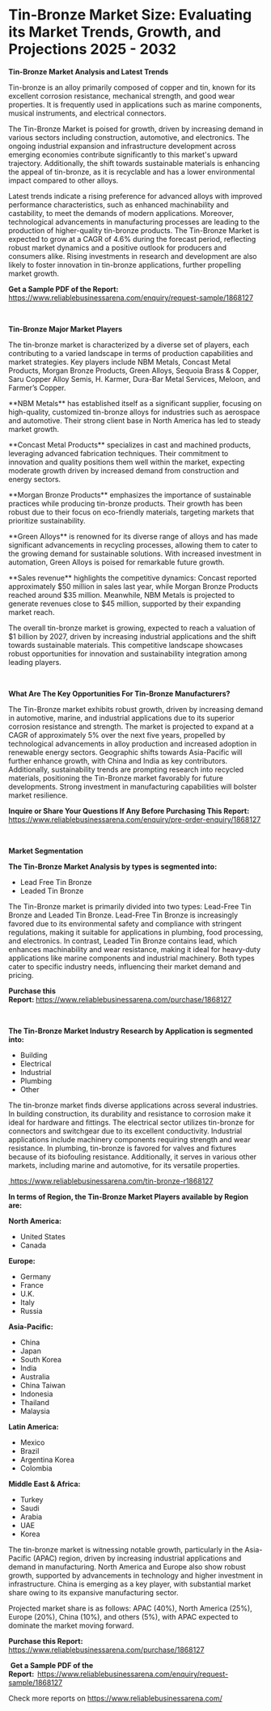 <p><h1>Tin-Bronze Market Size: Evaluating its Market Trends, Growth, and Projections 2025 - 2032</h1></p><p><strong>Tin-Bronze Market Analysis and Latest Trends</strong></p>
<p><p>Tin-bronze is an alloy primarily composed of copper and tin, known for its excellent corrosion resistance, mechanical strength, and good wear properties. It is frequently used in applications such as marine components, musical instruments, and electrical connectors.</p><p>The Tin-Bronze Market is poised for growth, driven by increasing demand in various sectors including construction, automotive, and electronics. The ongoing industrial expansion and infrastructure development across emerging economies contribute significantly to this market's upward trajectory. Additionally, the shift towards sustainable materials is enhancing the appeal of tin-bronze, as it is recyclable and has a lower environmental impact compared to other alloys.</p><p>Latest trends indicate a rising preference for advanced alloys with improved performance characteristics, such as enhanced machinability and castability, to meet the demands of modern applications. Moreover, technological advancements in manufacturing processes are leading to the production of higher-quality tin-bronze products. The Tin-Bronze Market is expected to grow at a CAGR of 4.6% during the forecast period, reflecting robust market dynamics and a positive outlook for producers and consumers alike. Rising investments in research and development are also likely to foster innovation in tin-bronze applications, further propelling market growth.</p></p>
<p><strong>Get a Sample PDF of the Report:&nbsp;</strong> <a href="https://www.reliablebusinessarena.com/enquiry/request-sample/1868127?utm_campaign=1943&utm_medium=2&utm_source=Github&utm_content=ia&utm_term=10012025&utm_id=tin-bronze">https://www.reliablebusinessarena.com/enquiry/request-sample/1868127</a></p>
<p>&nbsp;</p>
<p><strong>Tin-Bronze Major Market Players</strong></p>
<p><p>The tin-bronze market is characterized by a diverse set of players, each contributing to a varied landscape in terms of production capabilities and market strategies. Key players include NBM Metals, Concast Metal Products, Morgan Bronze Products, Green Alloys, Sequoia Brass & Copper, Saru Copper Alloy Semis, H. Karmer, Dura-Bar Metal Services, Meloon, and Farmer’s Copper.</p><p>**NBM Metals** has established itself as a significant supplier, focusing on high-quality, customized tin-bronze alloys for industries such as aerospace and automotive. Their strong client base in North America has led to steady market growth.</p><p>**Concast Metal Products** specializes in cast and machined products, leveraging advanced fabrication techniques. Their commitment to innovation and quality positions them well within the market, expecting moderate growth driven by increased demand from construction and energy sectors.</p><p>**Morgan Bronze Products** emphasizes the importance of sustainable practices while producing tin-bronze products. Their growth has been robust due to their focus on eco-friendly materials, targeting markets that prioritize sustainability.</p><p>**Green Alloys** is renowned for its diverse range of alloys and has made significant advancements in recycling processes, allowing them to cater to the growing demand for sustainable solutions. With increased investment in automation, Green Alloys is poised for remarkable future growth.</p><p>**Sales revenue** highlights the competitive dynamics: Concast reported approximately $50 million in sales last year, while Morgan Bronze Products reached around $35 million. Meanwhile, NBM Metals is projected to generate revenues close to $45 million, supported by their expanding market reach.</p><p>The overall tin-bronze market is growing, expected to reach a valuation of $1 billion by 2027, driven by increasing industrial applications and the shift towards sustainable materials. This competitive landscape showcases robust opportunities for innovation and sustainability integration among leading players.</p></p>
<p>&nbsp;</p>
<p><strong>What Are The Key Opportunities For Tin-Bronze Manufacturers?</strong></p>
<p><p>The Tin-Bronze market exhibits robust growth, driven by increasing demand in automotive, marine, and industrial applications due to its superior corrosion resistance and strength. The market is projected to expand at a CAGR of approximately 5% over the next five years, propelled by technological advancements in alloy production and increased adoption in renewable energy sectors. Geographic shifts towards Asia-Pacific will further enhance growth, with China and India as key contributors. Additionally, sustainability trends are prompting research into recycled materials, positioning the Tin-Bronze market favorably for future developments. Strong investment in manufacturing capabilities will bolster market resilience.</p></p>
<p><strong>Inquire or Share Your Questions If Any Before Purchasing This Report:</strong> <a href="https://www.reliablebusinessarena.com/enquiry/pre-order-enquiry/1868127?utm_campaign=1943&utm_medium=2&utm_source=Github&utm_content=ia&utm_term=10012025&utm_id=tin-bronze">https://www.reliablebusinessarena.com/enquiry/pre-order-enquiry/1868127</a></p>
<p>&nbsp;</p>
<p><strong>Market Segmentation</strong></p>
<p><strong>The Tin-Bronze Market Analysis by types is segmented into:</strong></p>
<p><ul><li>Lead Free Tin Bronze</li><li>Leaded Tin Bronze</li></ul></p>
<p><p>The Tin-Bronze market is primarily divided into two types: Lead-Free Tin Bronze and Leaded Tin Bronze. Lead-Free Tin Bronze is increasingly favored due to its environmental safety and compliance with stringent regulations, making it suitable for applications in plumbing, food processing, and electronics. In contrast, Leaded Tin Bronze contains lead, which enhances machinability and wear resistance, making it ideal for heavy-duty applications like marine components and industrial machinery. Both types cater to specific industry needs, influencing their market demand and pricing.</p></p>
<p><strong>Purchase this Report:&nbsp;</strong><a href="https://www.reliablebusinessarena.com/purchase/1868127?utm_campaign=1943&utm_medium=2&utm_source=Github&utm_content=ia&utm_term=10012025&utm_id=tin-bronze">https://www.reliablebusinessarena.com/purchase/1868127</a></p>
<p>&nbsp;</p>
<p><strong>The Tin-Bronze Market Industry Research by Application is segmented into:</strong></p>
<p><ul><li>Building</li><li>Electrical</li><li>Industrial</li><li>Plumbing</li><li>Other</li></ul></p>
<p><p>The tin-bronze market finds diverse applications across several industries. In building construction, its durability and resistance to corrosion make it ideal for hardware and fittings. The electrical sector utilizes tin-bronze for connectors and switchgear due to its excellent conductivity. Industrial applications include machinery components requiring strength and wear resistance. In plumbing, tin-bronze is favored for valves and fixtures because of its biofouling resistance. Additionally, it serves in various other markets, including marine and automotive, for its versatile properties.</p></p>
<p><a href="https://www.reliablebusinessarena.com/tin-bronze-r1868127?utm_campaign=1943&utm_medium=2&utm_source=Github&utm_content=ia&utm_term=10012025&utm_id=tin-bronze">&nbsp;https://www.reliablebusinessarena.com/tin-bronze-r1868127</a></p>
<p><strong>In terms of Region, the Tin-Bronze Market Players available by Region are:</strong></p>
<p>
    <p> <strong> North America: </strong>
        <ul>
            <li>United States</li>
            <li>Canada</li>
        </ul>
        </p> 
    <p> <strong> Europe: </strong>
        <ul>
            <li>Germany</li>
            <li>France</li>
            <li>U.K.</li>
            <li>Italy</li>
            <li>Russia</li>
        </ul>
        </p> 
    <p> <strong> Asia-Pacific: </strong>
        <ul>
            <li>China</li>
            <li>Japan</li>
            <li>South Korea</li>
            <li>India</li>
            <li>Australia</li>
            <li>China Taiwan</li>
            <li>Indonesia</li>
            <li>Thailand</li>
            <li>Malaysia</li>
        </ul>
        </p> 
    <p> <strong> Latin America: </strong>
        <ul>
            <li>Mexico</li>
            <li>Brazil</li>
            <li>Argentina Korea</li>
            <li>Colombia</li>
        </ul>
        </p> 
    <p> <strong> Middle East & Africa: </strong>
        <ul>
            <li>Turkey</li>
            <li>Saudi</li>
            <li>Arabia</li>
            <li>UAE</li>
            <li>Korea</li>
        </ul>
    </p>
    </p>
<p><p>The tin-bronze market is witnessing notable growth, particularly in the Asia-Pacific (APAC) region, driven by increasing industrial applications and demand in manufacturing. North America and Europe also show robust growth, supported by advancements in technology and higher investment in infrastructure. China is emerging as a key player, with substantial market share owing to its expansive manufacturing sector. </p><p>Projected market share is as follows: APAC (40%), North America (25%), Europe (20%), China (10%), and others (5%), with APAC expected to dominate the market moving forward.</p></p>
<p><strong>Purchase this Report: </strong><a href="https://www.reliablebusinessarena.com/purchase/1868127?utm_campaign=1943&utm_medium=2&utm_source=Github&utm_content=ia&utm_term=10012025&utm_id=tin-bronze">https://www.reliablebusinessarena.com/purchase/1868127</a></p>
<p>&nbsp;<strong>Get a Sample PDF of the Report:&nbsp;&nbsp;</strong><a href="https://www.reliablebusinessarena.com/enquiry/request-sample/1868127?utm_campaign=1943&utm_medium=2&utm_source=Github&utm_content=ia&utm_term=10012025&utm_id=tin-bronze">https://www.reliablebusinessarena.com/enquiry/request-sample/1868127</a></p>
<p><strong></strong></p>
<p>Check more reports on <a href="https://www.reliablebusinessarena.com/?utm_campaign=1943&utm_medium=2&utm_source=Github&utm_content=ia&utm_term=10012025&utm_id=tin-bronze">https://www.reliablebusinessarena.com/</a></p>